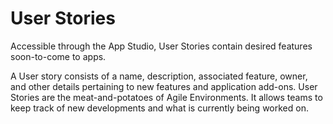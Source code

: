 # User Stories

Accessible through the App Studio, User Stories contain desired features soon-to-come to apps.

A User story consists of a name, description, associated feature, owner, and other details pertaining to new features and application add-ons. User Stories are the meat-and-potatoes of Agile Environments. It allows teams to keep track of new developments and what is currently being worked on.